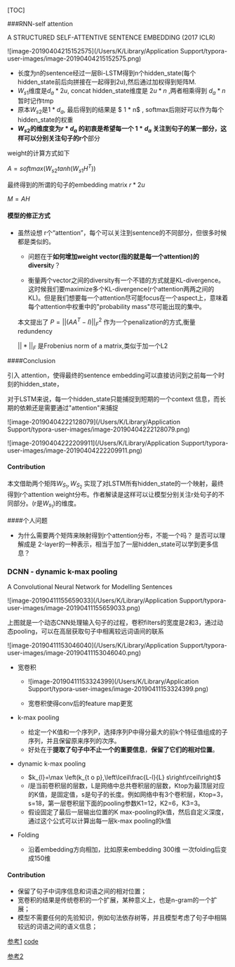 



[TOC]

###RNN-self attention

A STRUCTURED SELF-ATTENTIVE  SENTENCE EMBEDDING (2017 ICLR)



![image-20190404215152575](/Users/K/Library/Application Support/typora-user-images/image-20190404215152575.png)

* 长度为n的sentence经过一层Bi-LSTM得到n个hidden_state(每个hidden_state前后向拼接在一起得到2u),然后通过加权得到矩阵M.
* $W_{s1}$维度是$d_a * 2u$, concat hidden_state维度是 $2u * n$ ,两者相乘得到 $d_a * n$ 暂时记作tmp
* 原本$W_{s2}$是$1 * d_a$, 最后得到的结果是  $ 1 * n$ , softmax后刚好可以作为每个hidden_state的权重
* **$W_{s2}$的维度变为$r * d_a$ 的初衷是希望每一个 $1*d_a$ 关注到句子的某一部分，这样可以分别关注句子的r个**部分



weight的计算方式如下

$A = softmax(W_{s2}tanh(W_{s1}H^{T}))$ 

最终得到的所谓的句子的embedding matrix  $r * 2u$

$M = AH​$





#### 模型的修正方式

* 虽然设想 r个“attention”，每个可以关注到sentence的不同部分，但很多时候都是类似的。

  * 问题在于**如何增加weight vector(指的就是每一个attention)的diversit**y？

  * 衡量两个vector之间的diversity有一个不错的方式就是KL-divergence。 这时候我们要maximize多个KL-divergence(r个attention两两之间的KL)。但是我们想要每一个attention尽可能focus在一个aspect上，意味着每个attention中权重中的"probability mass"尽可能出现的集中。

  本文提出了 $P = ||(AA^T-I)||_F^2$ 作为一个penalization的方式,衡量redundency

  $||*||_F$ 是Frobenius norm of a matrix,类似于加一个L2



####Conclusion

引入 attention，使得最终的sentence embedding可以直接访问到之前每一个时刻的hidden_state，

对于LSTM来说，每一个hidden_state只能捕捉到短期的一个context 信息，而长期的依赖还是需要通过"attention"来捕捉

![image-20190404222128079](/Users/K/Library/Application Support/typora-user-images/image-20190404222128079.png)



![image-20190404222209911](/Users/K/Library/Application Support/typora-user-images/image-20190404222209911.png)

#### Contribution

本文借助两个矩阵$W_{S_{1}},W_{S_{2}}$ 实现了对LSTM所有hidden_state的一个映射，最终得到r个attention weight分布。作者解读是这样可以让模型分别关注r处句子的不同部分。(r是$W_{s_{1}}$)的维度。



####个人问题

* 为什么需要两个矩阵来映射得到r个attention分布，不能一个吗？ 是否可以理解成是 2-layer的一种表示，相当于加了一层hidden_state可以学到更多信息？





### DCNN - dynamic k-max pooling

A Convolutional Neural Network for Modelling Sentences



![image-20190411155659033](/Users/K/Library/Application Support/typora-user-images/image-20190411155659033.png)

上图就是一个动态CNN处理输入句子的过程，卷积filters的宽度是2和3，通过动态pooling，可以在高层获取句子中相离较远词语间的联系





![image-20190411153046040](/Users/K/Library/Application Support/typora-user-images/image-20190411153046040.png)

* 宽卷积

  * ![image-20190411153324399](/Users/K/Library/Application Support/typora-user-images/image-20190411153324399.png)

  * 宽卷积使得conv后的feature map更宽

* k-max pooling 

  * 给定一个K值和一个序列P，选择序列P中得分最大的前k个特征值组成的子序列，并且保留原来序列的次序。
  * 好处在于**提取了句子中不止一个的重要信息**，**保留了它们的相对位置**。

* dynamic k-max pooling

  * $k_{l}=\max \left(k_{t o p},\left\lceil\frac{L-l}{L} s\right\rceil\right)$
  * $l$是当前卷积层的层数，L是网络中总共卷积层的层数，Ktop为最顶层对应的K值，是固定值，s是句子的长度。例如网络中有3个卷积层，Ktop=3，s=18，第一层卷积层下面的pooling参数K1=12，K2=6，K3=3。
  * 假设固定了最后一层输出位置的K max-pooling的k值，然后自定义深度，通过这个公式可以计算出每一层k-max pooling的k值

* Folding

  * 沿着embedding方向相加，比如原来embedding 300维 一次folding后变成150维



#### Contribution

- 保留了句子中词序信息和词语之间的相对位置；
- 宽卷积的结果是传统卷积的一个扩展，某种意义上，也是n-gram的一个扩展；
- 模型不需要任何的先验知识，例如句法依存树等，并且模型考虑了句子中相隔较远的词语之间的语义信息；



[参考1](https://zhuanlan.zhihu.com/p/29925124) [code](https://github.com/hritik25/Dynamic-CNN-for-Modelling-Sentences/blob/master/architecture.py)

[参考2](http://www.jeyzhang.com/cnn-apply-on-modelling-sentence.html)

